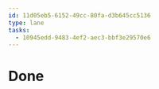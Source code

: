 ```yaml
---
id: 11d05eb5-6152-49cc-80fa-d3b645cc5136
type: lane
tasks:
  - 10945edd-9483-4ef2-aec3-bbf3e29570e6
---
```


# Done

